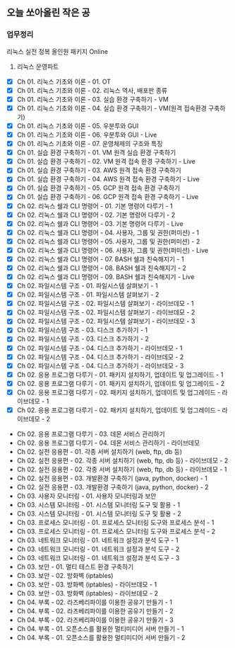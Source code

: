 ## 오늘 쏘아올린 작은 공

### 업무정리
리눅스 실전 정복 올인원 패키지 Online
1. 리눅스 운영파트
- [x] Ch 01. 리눅스 기초와 이론 - 01. OT 
- [x] Ch 01. 리눅스 기초와 이론 - 02. 리눅스 역사, 배포판 종류 
- [x] Ch 01. 리눅스 기초와 이론 - 03. 실습 환경 구축하기 - VM  
- [x] Ch 01. 리눅스 기초와 이론 - 04. 실습 환경 구축하기 - VM(원격 접속환경 구축하기) 
- [x] Ch 01. 리눅스 기초와 이론 - 05. 우분투와 GUI  
- [x] Ch 01. 리눅스 기초와 이론 - 06. 우분투와 GUI - Live 
- [x] Ch 01. 리눅스 기초와 이론 - 07. 운영체제의 구조와 특징 
- [x] Ch 01. 실습 환경 구축하기 - 01. VM 원격 실습 환경 구축하기 
- [x] Ch 01. 실습 환경 구축하기 - 02. VM 원격 접속 환경 구축하기 - Live 
- [x] Ch 01. 실습 환경 구축하기 - 03. AWS 원격 접속 환경 구축하기 
- [x] Ch 01. 실습 환경 구축하기 - 04. AWS 원격 접속 환경 구축하기 - Live 
- [x] Ch 01. 실습 환경 구축하기 - 05. GCP 원격 접속 환경 구축하기 
- [x] Ch 01. 실습 환경 구축하기 - 06. GCP 원격 접속 환경 구축하기 - Live 
- [x] Ch 02. 리눅스 쉘과 CLI 명령어 - 01. 기본 명령어 다루기 - 1 
- [x] Ch 02. 리눅스 쉘과 CLI 명령어 - 02. 기본 명령어 다루기 - 2 
- [x] Ch 02. 리눅스 쉘과 CLI 명령어 - 03. 기본 명령어 다루기 - Live
- [x] Ch 02. 리눅스 쉘과 CLI 명령어 - 04. 사용자, 그룹 및 권한(퍼미션) - 1 
- [x] Ch 02. 리눅스 쉘과 CLI 명령어 - 05. 사용자, 그룹 및 권한(퍼미션) - 2 
- [x] Ch 02. 리눅스 쉘과 CLI 명령어 - 06. 사용자, 그룹 및 권한(퍼미션) - Live 
- [x] Ch 02. 리눅스 쉘과 CLI 명령어 - 07. BASH 쉘과 친숙해지기 - 1 
- [x] Ch 02. 리눅스 쉘과 CLI 명령어 - 08. BASH 쉘과 친숙해지기 - 2 
- [x] Ch 02. 리눅스 쉘과 CLI 명령어 - 09. BASH 쉘과 친숙해지기 - Live 
- [x] Ch 02. 파일시스템 구조 - 01. 파일시스템 살펴보기 - 1 
- [x] Ch 02. 파일시스템 구조 - 01. 파일시스템 살펴보기 - 2 
- [x] Ch 02. 파일시스템 구조 - 02. 파일시스템 살펴보기 - 라이브데모 - 1 
- [x] Ch 02. 파일시스템 구조 - 02. 파일시스템 살펴보기 - 라이브데모 - 2 
- [x] Ch 02. 파일시스템 구조 - 02. 파일시스템 살펴보기 - 라이브데모 - 3 
- [x] Ch 02. 파일시스템 구조 - 03. 디스크 추가하기 - 1 
- [x] Ch 02. 파일시스템 구조 - 03. 디스크 추가하기 - 2 
- [x] Ch 02. 파일시스템 구조 - 04. 디스크 추가하기 - 라이브데모 - 1 
- [x] Ch 02. 파일시스템 구조 - 04. 디스크 추가하기 - 라이브데모 - 2 
- [x] Ch 02. 파일시스템 구조 - 04. 디스크 추가하기 - 라이브데모 - 3 
- [x] Ch 02. 응용 프로그램 다루기 - 01. 패키지 설치하기, 업데이트 및 업그레이드 - 1 
- [x] Ch 02. 응용 프로그램 다루기 - 01. 패키지 설치하기, 업데이트 및 업그레이드 - 2 
- [x] Ch 02. 응용 프로그램 다루기 - 02. 패키지 설치하기, 업데이트 및 업그레이드 - 라이브데모 - 1 
- [x] Ch 02. 응용 프로그램 다루기 - 02. 패키지 설치하기, 업데이트 및 업그레이드 - 라이브데모 - 2 
- Ch 02. 응용 프로그램 다루기 - 03. 데몬 서비스 관리하기 
- Ch 02. 응용 프로그램 다루기 - 04. 데몬 서비스 관리하기 - 라이브데모 
- Ch 02. 실전 응용편 - 01. 각종 서버 설치하기 (web, ftp, db 등) 
- Ch 02. 실전 응용편 - 02. 각종 서버 설치하기 (web, ftp, db 등) - 라이브데모 - 2 
- Ch 02. 실전 응용편 - 02. 각종 서버 설치하기 (web, ftp, db 등) - 라이브데모 - 1 
- Ch 02. 실전 응용편 - 03. 개발환경 구축하기 (java, python, docker) - 1 
- Ch 02. 실전 응용편 - 03. 개발환경 구축하기 (java, python, docker) - 2 
- Ch 03. 사용자 모니터링 - 01. 사용자 모니터링과 보안 
- Ch 03. 시스템 모니터링 - 01. 시스템 모니터링 도구 및 활용 - 1 
- Ch 03. 시스템 모니터링 - 01. 시스템 모니터링 도구 및 활용 - 2 
- Ch 03. 프로세스 모니터링 - 01. 프로세스 모니터링 도구와 프로세스 분석 - 1 
- Ch 03. 프로세스 모니터링 - 01. 프로세스 모니터링 도구와 프로세스 분석 - 2 
- Ch 03. 네트워크 모니터링 - 01. 네트워크 설정과 분석 도구 - 1 
- Ch 03. 네트워크 모니터링 - 01. 네트워크 설정과 분석 도구 - 2 
- Ch 03. 네트워크 모니터링 - 01. 네트워크 설정과 분석 도구 - 3 
- Ch 03. 보안 - 01. 멀티 테스트 환경 구축하기 
- Ch 03. 보안 - 02. 방화벽 (iptables) 
- Ch 03. 보안 - 03. 방화벽 (iptables) - 라이브데모 - 1 
- Ch 03. 보안 - 03. 방화벽 (iptables) - 라이브데모 - 2 
- Ch 04. 부록 - 02. 라즈베리파이를 이용한 공유기 만들기 - 1 
- Ch 04. 부록 - 02. 라즈베리파이를 이용한 공유기 만들기 - 2 
- Ch 04. 부록 - 02. 라즈베리파이를 이용한 공유기 만들기 - 3 
- Ch 04. 부록 - 01. 오픈소스를 활용한 멀티미디어 서버 만들기 - 1 
- Ch 04. 부록 - 01. 오픈소스를 활용한 멀티미디어 서버 만들기 - 2